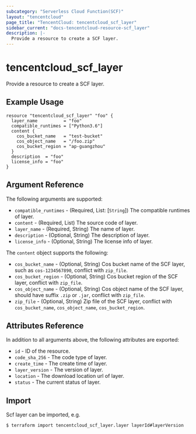 ```yaml
---
subcategory: "Serverless Cloud Function(SCF)"
layout: "tencentcloud"
page_title: "TencentCloud: tencentcloud_scf_layer"
sidebar_current: "docs-tencentcloud-resource-scf_layer"
description: |-
  Provide a resource to create a SCF layer.
---
```


# tencentcloud_scf_layer

Provide a resource to create a SCF layer.

## Example Usage

```hcl
resource "tencentcloud_scf_layer" "foo" {
  layer_name          = "foo"
  compatible_runtimes = ["Python3.6"]
  content {
    cos_bucket_name   = "test-bucket"
    cos_object_name   = "/foo.zip"
    cos_bucket_region = "ap-guangzhou"
  }
  description  = "foo"
  license_info = "foo"
}
```

## Argument Reference

The following arguments are supported:

* `compatible_runtimes` - (Required, List: [`String`]) The compatible runtimes of layer.
* `content` - (Required, List) The source code of layer.
* `layer_name` - (Required, String) The name of layer.
* `description` - (Optional, String) The description of layer.
* `license_info` - (Optional, String) The license info of layer.

The `content` object supports the following:

* `cos_bucket_name` - (Optional, String) Cos bucket name of the SCF layer, such as `cos-1234567890`, conflict with `zip_file`.
* `cos_bucket_region` - (Optional, String) Cos bucket region of the SCF layer, conflict with `zip_file`.
* `cos_object_name` - (Optional, String) Cos object name of the SCF layer, should have suffix `.zip` or `.jar`, conflict with `zip_file`.
* `zip_file` - (Optional, String) Zip file of the SCF layer, conflict with `cos_bucket_name`, `cos_object_name`, `cos_bucket_region`.

## Attributes Reference

In addition to all arguments above, the following attributes are exported:

* `id` - ID of the resource.
* `code_sha_256` - The code type of layer.
* `create_time` - The create time of layer.
* `layer_version` - The version of layer.
* `location` - The download location url of layer.
* `status` - The current status of layer.


## Import

Scf layer can be imported, e.g.

```
$ terraform import tencentcloud_scf_layer.layer layerId#layerVersion
```

